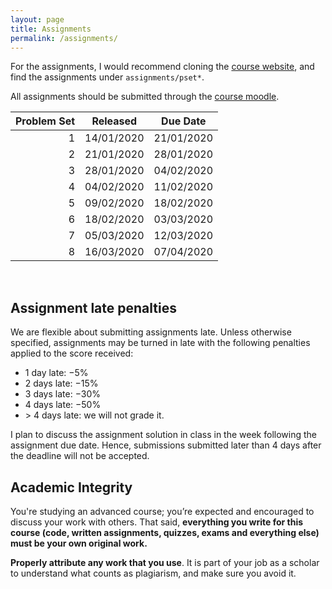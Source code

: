 ```yaml
---
layout: page
title: Assignments
permalink: /assignments/
---
```


For the assignments, I would recommend cloning the [course
website](https://github.com/kayceesrk/cs6225_s20_iitm), and find the assignments
under `assignments/pset*`. 

All assignments should be submitted through the [course
moodle](https://courses.iitm.ac.in/course/view.php?id=5339). 

| Problem Set | Released | Due Date |
|------------:|----------|----------|
| 1 | 14/01/2020 | 21/01/2020 |
| 2 | 21/01/2020 | 28/01/2020 |
| 3 | 28/01/2020 | 04/02/2020 |
| 4 | 04/02/2020 | 11/02/2020 |
| 5 | 09/02/2020 | 18/02/2020 |
| 6 | 18/02/2020 | 03/03/2020 |
| 7 | 05/03/2020 | 12/03/2020 |
| 8 | 16/03/2020 | 07/04/2020 |

<br/>

## Assignment late penalties

We are flexible about submitting assignments late. Unless otherwise specified,
assignments may be turned in late with the following penalties applied to the
score received:

* 1 day late: −5%
* 2 days late: −15%
* 3 days late: −30%
* 4 days late: −50%
* &gt; 4 days late: we will not grade it. 

I plan to discuss the assignment solution in class in the week following the
assignment due date. Hence, submissions submitted later than 4 days after the
deadline will not be accepted. 

## Academic Integrity

You're studying an advanced course; you’re expected and encouraged to discuss
your work with others. That said, **everything you write for this course (code,
written assignments, quizzes, exams and everything else) must be your own
original work.**

**Properly attribute any work that you use**. It is part of your job as a
scholar to understand what counts as plagiarism, and make sure you avoid it.

